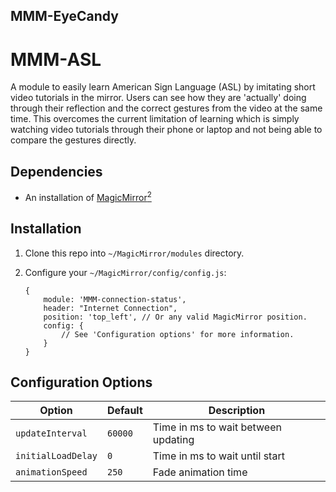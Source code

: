 ## MMM-EyeCandy
# MMM-ASL

A module to easily learn American Sign Language (ASL) by imitating short video tutorials in the mirror. Users can see how they are 'actually' doing through their reflection and the correct gestures from the video at the same time. This overcomes the current limitation of learning which is simply watching video tutorials through their phone or laptop and not being able to compare the gestures directly.

## Dependencies
  * An installation of [MagicMirror<sup>2</sup>](https://github.com/MichMich/MagicMirror)

## Installation
 1. Clone this repo into `~/MagicMirror/modules` directory.
 2. Configure your `~/MagicMirror/config/config.js`:
 
     ```
     {
         module: 'MMM-connection-status',
         header: "Internet Connection",
         position: 'top_left', // Or any valid MagicMirror position.
         config: {
             // See 'Configuration options' for more information.
         }
     }
     ```

## Configuration Options

| **Option**         | **Default** | **Description**                     |
| ------------------ | ----------- | ----------------------------------- |
| `updateInterval`   | `60000`     | Time in ms to wait between updating |
| `initialLoadDelay` | `0`         | Time in ms to wait until start      |
| `animationSpeed`   | `250`       | Fade animation time                 |
